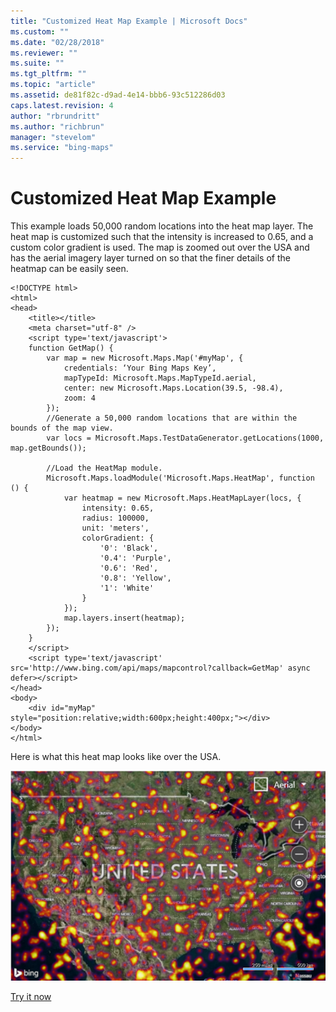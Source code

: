 ```yaml
---
title: "Customized Heat Map Example | Microsoft Docs"
ms.custom: ""
ms.date: "02/28/2018"
ms.reviewer: ""
ms.suite: ""
ms.tgt_pltfrm: ""
ms.topic: "article"
ms.assetid: de81f82c-d9ad-4e14-bbb6-93c512286d03
caps.latest.revision: 4
author: "rbrundritt"
ms.author: "richbrun"
manager: "stevelom"
ms.service: "bing-maps"
---
```

# Customized Heat Map Example
This example loads 50,000 random locations into the heat map layer. The heat map is customized such that the intensity is increased to 0.65, and a custom color gradient is used. The map is zoomed out over the USA and has the aerial imagery layer turned on so that the finer details of the heatmap can be easily seen.

```
<!DOCTYPE html>
<html>
<head>
    <title></title>
    <meta charset="utf-8" />
	<script type='text/javascript'>
    function GetMap() {
        var map = new Microsoft.Maps.Map('#myMap', {
            credentials: ‘Your Bing Maps Key’,
            mapTypeId: Microsoft.Maps.MapTypeId.aerial,
            center: new Microsoft.Maps.Location(39.5, -98.4),
            zoom: 4
        });
        //Generate a 50,000 random locations that are within the bounds of the map view.
        var locs = Microsoft.Maps.TestDataGenerator.getLocations(1000, map.getBounds());

        //Load the HeatMap module.
        Microsoft.Maps.loadModule('Microsoft.Maps.HeatMap', function () {
            var heatmap = new Microsoft.Maps.HeatMapLayer(locs, {
                intensity: 0.65,
                radius: 100000,
                unit: 'meters', 
                colorGradient: {
                    '0': 'Black',
                    '0.4': 'Purple',
                    '0.6': 'Red',
                    '0.8': 'Yellow',
                    '1': 'White'
                }
            });
            map.layers.insert(heatmap);
        });
    }
    </script>
    <script type='text/javascript' src='http://www.bing.com/api/maps/mapcontrol?callback=GetMap' async defer></script>
</head>
<body>
    <div id="myMap" style="position:relative;width:600px;height:400px;"></div>
</body>
</html>
```

Here is what this heat map looks like over the USA.

![Customized Heatmap Example on a Map](../../media/bmv8-customizedheatmapexample-map.png)

[Try it now](http://www.bing.com/api/maps/sdk/mapcontrol/isdk#customizedHeatMap+JS)